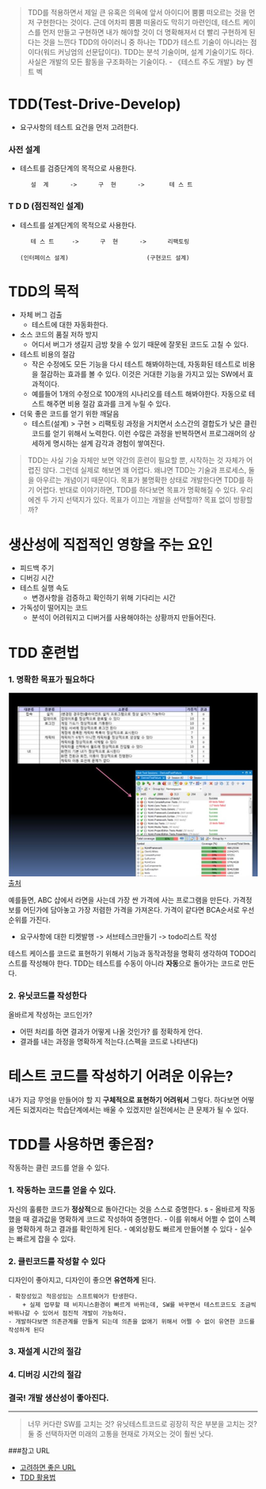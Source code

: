 >TDD를 적용하면서 제일 큰 유혹은 의욕에 앞서 아이디어 뿜뿜 떠오르는 것을 먼저 구현한다는 것이다. 근데 어차피 뿜뿜 떠올라도 막히기 마련인데, 테스트 케이스를 먼저 만들고 구현하면 내가 해야할 것이 더 명확해져서 더 빨리 구현하게 된다는 것을 느낀다
    TDD의 아이러니 중 하나는 TDD가 테스트 기술이 아니라는 점이다(워드 커닝엄의 선문답이다). TDD는 분석 기술이며, 설계 기술이기도 하다. 사실은 개발의 모든 활동을 구조화하는 기술이다.
     - 《테스트 주도 개발》by 켄트 벡



# TDD(Test-Drive-Develop)
- 요구사항의 테스트 요건을 먼저 고려한다.
### 사전 설계
* 테스트를 검증단계의 목적으로 사용한다.

         설  계      ->      구  현      ->       테 스 트

### T D D (점진적인 설계)
* 테스트를 설계단계의 목적으로 사용한다.

         테 스 트     ->      구  현      ->      리팩토링     
         
      (인터페이스 설계)                      (구현코드 설계)

# TDD의 목적
+ 자체 버그 검출
    - 테스트에 대한 자동화한다.
+ 소스 코드의 품질 저하 방지
    - 어디서 버그가 생길지 금방 찾을 수 있기 때문에 잘못된 코드도 고칠 수 있다.
+ 테스트 비용의 절감
    - 작은 수정에도 모든 기능을 다시 테스트 해봐야하는데, 자동화된 테스트로 비용을 절감하는 효과를 볼 수 있다. 이것은 거대한 기능을 가지고 있는 SW에서 효과적이다.
    - 예를들어 1개의 수정으로 100개의 시나리오를 테스트 해봐야한다. 자동으로 테스트 해주면 비용 절감 효과를 크게 누릴 수 있다.
+ 더욱 좋은 코드를 얻기 위한 깨달음
    - 테스트(설계) > 구현 > 리팩토링 과정을 거치면서 소스간의 결합도가 낮은 클린코드를 얻기 위해서 노력한다. 이런 수많은 과정을 반복하면서 프로그래머의 상세하게 명시하는 설계 감각과 경험이 쌓여진다.



 >   TDD는 사실 기술 자체만 보면 약간의 훈련이 필요할 뿐, 시작하는 것 자체가 어렵진 않다. 
    그런데 실제로 해보면 꽤 어렵다. 왜냐면 TDD는 기술과 프로세스, 둘을 아우르는 개념이기 때문이다. 
    목표가 불명확한 상태로 개발한다면 TDD를 하기 어렵다. 
    반대로 이야기하면, TDD를 하다보면 목표가 명확해질 수 있다. 
    우리에겐 두 가지 선택지가 있다. 
    목표가 이끄는 개발을 선택할까? 목표 없이 방황할까?

# 생산성에 직접적인 영향을 주는 요인
* 피드백 주기
* 디버깅 시간
* 테스트 실행 속도 
    - 변경사항을 검증하고 확인하기 위해 기다리는 시간
* 가독성이 떨어지는 코드
    - 분석이 어려워지고 디버거를 사용해야하는 상황까지 만들어진다.

# TDD 훈련법
### 1. 명확한 목표가 필요하다
![사진](/test/testcase1.jpg)
[출처](http://langgeek.tistory.com/entry/Effective-Unit-Testing-Chapter-1-%EC%A2%8B%EC%9D%80-%ED%85%8C%EC%8A%A4%ED%8A%B8%EC%9D%98-%EC%95%BD%EC%86%8D)

예를들면, ABC 샵에서 라면을 사는데 가장 싼 가격에 사는 프로그램을 만든다.
가격정보를 어딘가에 담아놓고 가장 저렴한 가격을 가져온다. 
가격이 같다면 BCA순서로 우선순위를 가진다.

* 요구사항에 대한 티켓발행 -> 서브테스크만들기 -> todo리스트 작성

테스트 케이스를 코드로 표현하기 위해서 기능과 동작과정을 명확히 생각하여 TODO리스트를 작성해야 한다.
TDD는 테스트를 수동이 아니라 **자동**으로 돌아가는 코드로 만든다.

### 2. 유닛코드를 작성한다
올바르게 작성하는 코드인가?
* 어떤 처리를 하면 결과가 어떻게 나올 것인가? 를 정확하게 안다.
* 결과를 내는 과정을 명확하게 적는다.(스펙을 코드로 나타낸다)


# 테스트 코드를 작성하기 어려운 이유는?
내가 지금 무엇을 만들어야 할 지 **구체적으로 표현하기 어려워서** 그렇다.
하다보면 어떻게든 되겠지라는 학습단계에서는 배울 수 있겠지만 실전에서는 큰 문제가 될 수 있다.


# TDD를 사용하면 좋은점?
작동하는 클린 코드를 얻을 수 있다.

### 1. 작동하는 코드를 얻을 수 있다.
자신의 훌륭한 코드가 **정상적**으로 돌아간다는 것을 스스로 증명한다.
    s
    - 올바르게 작동했을 때 결과값을 명확하게 코드로 작성하여 증명한다.
    - 이를 위해서 어쩔 수 없이 스펙을 명확하게 하고 결과를 확인하게 된다.
    - 예외상황도 빠르게 만들어볼 수 있다
    - 실수는 빠르게 잡을 수 있다.

### 2. 클린코드를 작성할 수 있다
디자인이 좋아지고, 디자인이 좋으면 **유연하게** 된다. 

    - 확장성있고 적응성있는 스프트웨어가 탄생한다.
        + 실제 업무할 때 비지니스환경이 빠르게 바뀌는데, SW를 바꾸면서 테스트코드도 조금씩 바꿔나갈 수 있어서 점진적 개발이 가능하다.
    - 개발하다보면 의존관계를 만들게 되는데 의존을 없애기 위해서 어쩔 수 없이 유연한 코드를 작성하게 된다

### 3. 재설계 시간의 절감
### 4. 디버깅 시간의 절감

### 결국! 개발 생산성이 좋아진다.

-------------------------------------------------------------



>너무 커다란 SW를 고치는 것? 유닛테스트코드로 굉장히 작은 부분을 고치는 것?
둘 중 선택하자면 미래의 고통을 현재로 가져오는 것이 훨씬 낫다.





###참고 URL
* [고려하면 좋은 URL](https://medium.com/@rinae/tdd-test-driven-development-%EB%A5%BC-%EC%97%B0%EC%8A%B5%ED%95%98%EB%A9%B4%EC%84%9C-%EC%B0%B8%EA%B3%A0%ED%95%98%EA%B8%B0-%EC%A2%8B%EC%9D%80-%ED%8C%81-10%EA%B0%80%EC%A7%80-d8cf46ae1806)
* [TDD 활용법](http://www.sw-eng.kr/member/customer/Webzine/BoardView.do?boardId=00000000000000035253&currPage=1&searchPrefaceId=00000000000000020135&titOrder=&writeOrder=&regDtOrder=&searchCondition=TOT&searchKeyword=)
